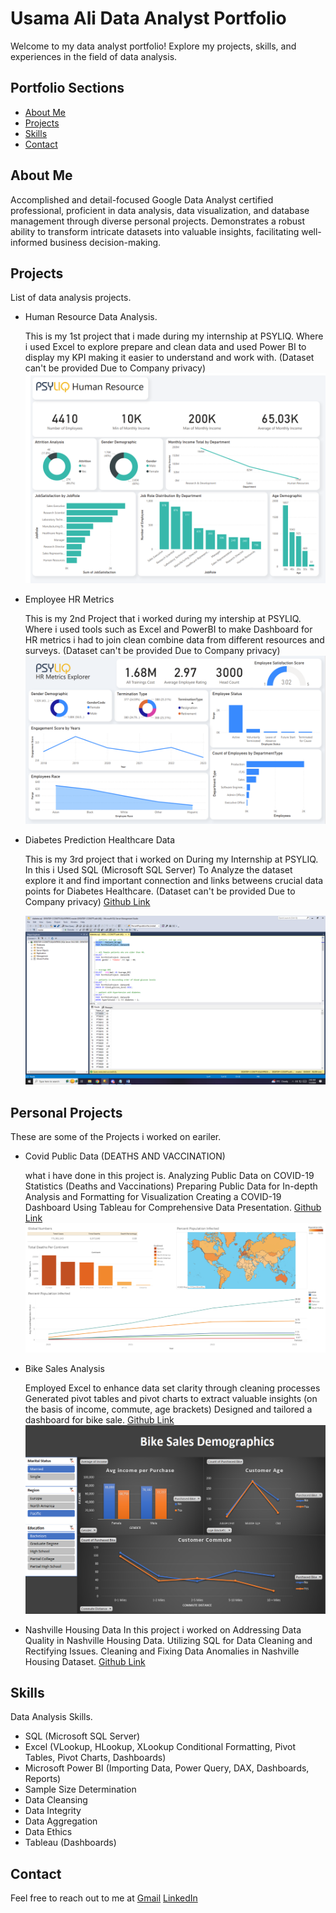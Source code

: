 
# Usama Ali Data Analyst Portfolio

Welcome to my data analyst portfolio! Explore my projects, skills, and experiences in the field of data analysis.

## Portfolio Sections
- [About Me](#about-me)
- [Projects](#projects)
- [Skills](#skills)
- [Contact](#contact)

## About Me
Accomplished and detail-focused Google Data Analyst certified professional, proficient in data analysis, data visualization, and database management through diverse personal projects. Demonstrates a robust ability to transform intricate datasets into valuable insights, facilitating well-informed business decision-making.

## Projects
List of data analysis projects.
- Human Resource Data Analysis.

  This is my 1st project that i made during my internship at PSYLIQ. Where i used Excel to explore prepare and clean data and used Power BI to display my KPI making it easier to understand and work with.
  (Dataset can't be provided Due to Company privacy) 
  ![Human Resource Data Analysis Project](DashboardHR1.png)
- Employee HR Metrics

  This is my 2nd Project that i worked during my intership at PSYLIQ. Where i used tools such as Excel and PowerBI to make Dashboard for HR metrics i had to join clean combine data from different resources and surveys.
   (Dataset can't be provided Due to Company privacy) 
  ![Employee HR Metrics Data Analysis Project](DashboardHR2.png)
- Diabetes Prediction Healthcare Data

  This is my 3rd project that i worked on During my Internship at PSYLIQ. In this i Used SQL (Microsoft SQL Server) To Analyze the dataset explore it and find important connection and links betweens crucial data points for Diabetes Healthcare.
  (Dataset can't be provided Due to Company privacy) 
  [Github Link](https://github.com/GlobalMid/Diabetes-Data-SQL-project-)

  ![Diabetes Prediction Healthcare Data](1sql.png)


## Personal Projects
  These are some of the Projects i worked on eariler.

- Covid Public Data (DEATHS AND VACCINATION)
 
  what i have done in this project is. Analyzing Public Data on COVID-19 Statistics (Deaths and Vaccinations) Preparing Public Data for In-depth Analysis and Formatting for Visualization Creating a COVID-19 Dashboard Using Tableau for Comprehensive Data Presentation.
  [Github Link](https://github.com/GlobalMid/Covid-Public-data-)
  ![Covid Public Data ](covidtab.png)

- Bike Sales Analysis

  Employed Excel to enhance data set clarity through cleaning processes Generated pivot tables and pivot charts to extract valuable insights (on the basis of income, commute, age brackets) Designed and tailored a dashboard for bike sale.
  [Github Link](https://github.com/GlobalMid/Bike-sales-Analysis-)
  ![Bike Sales Analysis ](Bikesalesexcelproject.png)

- Nashville Housing Data
  In this project i worked on Addressing Data Quality in Nashville Housing Data. Utilizing SQL for Data Cleaning and Rectifying Issues. Cleaning and Fixing Data Anomalies in Nashville Housing Dataset.
  [Github Link](https://github.com/GlobalMid/Housing-Data-cleaning-)

## Skills
 Data Analysis Skills.
- SQL (Microsoft SQL Server)
- Excel (VLookup, HLookup, XLookup Conditional 
  Formatting, Pivot Tables, Pivot Charts, Dashboards)
- Microsoft Power BI (Importing Data, Power Query, 
  DAX, Dashboards, Reports)
- Sample Size Determination
- Data Cleansing
- Data Integrity 
- Data Aggregation
- Data Ethics
- Tableau (Dashboards)



## Contact
Feel free to reach out to me at [Gmail](mailto:usamakhan4254@gmail.com)          [LinkedIn](https://www.linkedin.com/in/usama-ali-analyst/)
